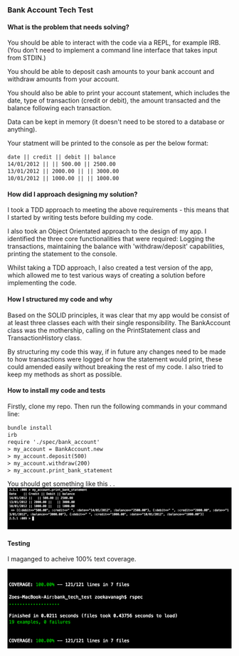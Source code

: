 ### Bank Account Tech Test

#### What is the problem that needs solving?

You should be able to interact with the code via a REPL, for example IRB. (You don't need to implement a command line interface that takes input from STDIN.)

You should be able to deposit cash amounts to your bank account and withdraw amounts from your account.

You should also be able to print your account statement, which includes the date, type of transaction (credit or debit), the amount transacted and the balance following each transaction.

Data can be kept in memory (it doesn't need to be stored to a database or anything).

Your statment will be printed to the console as per the below format:

```
date || credit || debit || balance
14/01/2012 || || 500.00 || 2500.00
13/01/2012 || 2000.00 || || 3000.00
10/01/2012 || 1000.00 || || 1000.00
```
#### How did I approach designing my solution?

I took a TDD approach to meeting the above requirements - this means that I started by writing tests before building my code.

I also took an Object Orientated approach to the design of my app.  I identified the three core functionalities that were required: Logging the transactions, maintaining the balance with 'withdraw/deposit' capabilities, printing the statement to the console.  

Whilst taking a TDD approach, I also created a test version of the app, which allowed me to test various ways of creating a solution before implementing the code.

#### How I structured my code and why

Based on the SOLID principles, it was clear that my app would be consist of at least three classes each with their single responsibility.  The BankAccount class was the mothership, calling on the PrintStatement class and TransactionHistory class.

By structuring my code this way, if in future any changes need to be made to how transactions were logged or how the statement would print, these could amended easily without breaking the rest of my code.  I also tried to keep my methods as short as possible.

#### How to install my code and tests

Firstly, clone my repo. Then run the following commands in your command line:
~~~
bundle install
irb
require './spec/bank_account'
> my_account = BankAccount.new
> my_account.deposit(500)
> my_account.withdraw(200)
> my_account.print_bank_statement
~~~
You should get something like this . .
![Alt text](./images/irb.png)

#### Testing

I maganged to acheive 100% text coverage.

![Alt text](./images/testcoverage.png)
